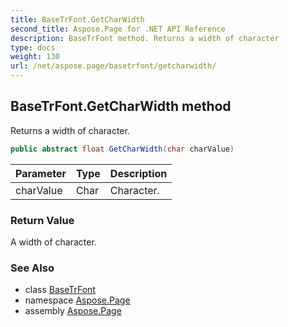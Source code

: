 ```yaml
---
title: BaseTrFont.GetCharWidth
second_title: Aspose.Page for .NET API Reference
description: BaseTrFont method. Returns a width of character
type: docs
weight: 130
url: /net/aspose.page/basetrfont/getcharwidth/
---
```

## BaseTrFont.GetCharWidth method

Returns a width of character.

```csharp
public abstract float GetCharWidth(char charValue)
```

| Parameter | Type | Description |
| --- | --- | --- |
| charValue | Char | Character. |

### Return Value

A width of character.

### See Also

* class [BaseTrFont](../)
* namespace [Aspose.Page](../../basetrfont/)
* assembly [Aspose.Page](../../../)


